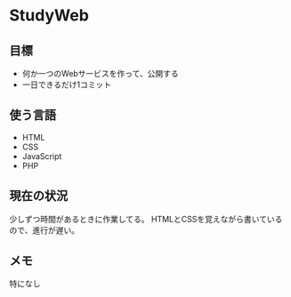 # StudyWeb
## 目標
- 何か一つのWebサービスを作って、公開する
- 一日できるだけ1コミット

## 使う言語
- HTML
- CSS
- JavaScript
- PHP

## 現在の状況
少しずつ時間があるときに作業してる。
HTMLとCSSを覚えながら書いているので、進行が遅い。

## メモ
特になし
